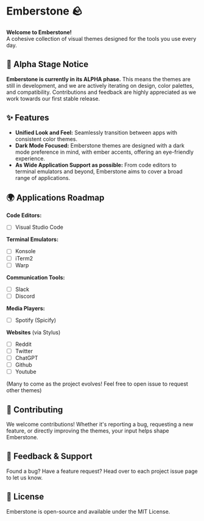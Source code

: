 # Emberstone 🪨

**Welcome to Emberstone!**  
A cohesive collection of visual themes designed for the tools you use every day.

## 🚧 Alpha Stage Notice

**Emberstone is currently in its ALPHA phase.** This means the themes are still in development, and we are actively iterating on design, color palettes, and compatibility. Contributions and feedback are highly appreciated as we work towards our first stable release.

## ✨ Features

- **Unified Look and Feel:** Seamlessly transition between apps with consistent color themes.
- **Dark Mode Focused:** Emberstone themes are designed with a dark mode preference in mind, with ember accents, offering an eye-friendly experience.
- **As Wide Application Support as possible:** From code editors to terminal emulators and beyond, Emberstone aims to cover a broad range of applications.

## 🌍 Applications Roadmap

**Code Editors:**
- [ ] Visual Studio Code

**Terminal Emulators:**
- [ ] Konsole
- [ ] iTerm2
- [ ] Warp

**Communication Tools:** 
- [ ] Slack
- [ ] Discord

**Media Players:** 
- [ ] Spotify (Spicify)

**Websites** (via Stylus)
- [ ] Reddit
- [ ] Twitter
- [ ] ChatGPT
- [ ] Github
- [ ] Youtube

(Many to come as the project evolves! Feel free to open issue to request other themes)

## 💬 Contributing

We welcome contributions! Whether it's reporting a bug, requesting a new feature, or directly improving the themes, your input helps shape Emberstone.

## 📢 Feedback & Support

Found a bug? Have a feature request? Head over to each project issue page to let us know.

## 📜 License

Emberstone is open-source and available under the MIT License.
